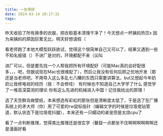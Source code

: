 ```yaml
---
title: 一些零碎
date: 2024-03-14 20:17:32
tags:
---
```

昨天收拾了所有换季的衣服，把衣柜基本清理干净了！今天想点一杯姨妈热饮x 因为来姨妈的原因巨累无比，明天好想请假（

看老师跑了本地大模型跃跃欲试，觉得这个很简单自己又可以了，结果又遇到一些不知名报错（）不进厂是对的，环境都配不来（尖叫

进厂可以，但是要先找一个人帮我把所有环境配好（可能Mac真的会好配很多，，，吧，但据说现在Mac也很难配了），然后让我没有任何后顾之忧地开发（那还是当老师吧，不用导入这么多乱七八糟的东西只需要讲算法，but又想起今年奶奶让我修电视的经历（我：不会修哇） 有时候也不知道自己大学学了什么 感觉学了一堆高深莫测的理论 你有这么先进的机械进入中国！记住我给出的原理！

选了天空群岛做壁纸，本来想选有彩虹的那张但是清晰度太低了，于是选了在广播系统上的矛大师（你）用了可爱的rw鼠标指针（编辑文字的时候是垃圾佬钻管道，默认状态下是垃圾佬抖腿），本来还有一只蠕动的桌宠但是太烧cpu了

看了一点判断推理，觉得类比推理还是很玄学（鼙鼓一点都坐不住啊啊啊啊啊啊还是漫画好看